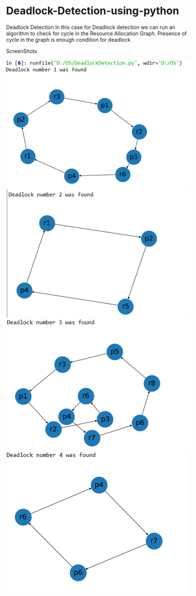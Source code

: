 # Deadlock-Detection-using-python
Deadlock Detection In this case for Deadlock detection we can run an algorithm to check for cycle in the Resource Allocation Graph. Presence of cycle in the graph is enough condition for deadlock

ScreenShots

![screenshot](https://github.com/mohaned2014/Deadlock-Detection-using-python/blob/master/1.png)
![screenshot](https://github.com/mohaned2014/Deadlock-Detection-using-python/blob/master/2.png)
![screenshot](https://github.com/mohaned2014/Deadlock-Detection-using-python/blob/master/3.png)
![screenshot](https://github.com/mohaned2014/Deadlock-Detection-using-python/blob/master/4.png)
